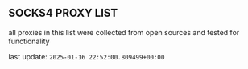 ## SOCKS4 PROXY LIST

all proxies in this list were collected from open sources and tested for functionality

last update: `2025-01-16 22:52:00.809499+00:00`